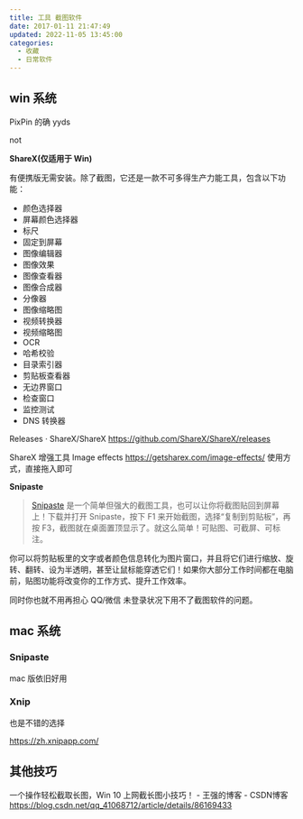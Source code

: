 ```yaml
---
title: 工具 截图软件
date: 2017-01-11 21:47:49
updated: 2022-11-05 13:45:00
categories:
  - 收藏
  - 日常软件
---
```


## win 系统

PixPin 的确 yyds

not

**ShareX(仅适用于 Win)**

有便携版无需安装。除了截图，它还是一款不可多得生产力能工具，包含以下功能：

* 颜色选择器
* 屏幕颜色选择器
* 标尺
* 固定到屏幕
* 图像编辑器
* 图像效果
* 图像查看器
* 图像合成器
* 分像器
* 图像缩略图
* 视频转换器
* 视频缩略图
* OCR
* 哈希校验
* 目录索引器
* 剪贴板查看器
* 无边界窗口
* 检查窗口
* 监控测试
* DNS 转换器

Releases · ShareX/ShareX
<https://github.com/ShareX/ShareX/releases>

ShareX 增强工具 Image effects
<https://getsharex.com/image-effects/>
使用方式，直接拖入即可

**Snipaste**

> [Snipaste][1] 是一个简单但强大的截图工具，也可以让你将截图贴回到屏幕上！下载并打开 Snipaste，按下 F1 来开始截图，选择“复制到剪贴板”，再按 F3，截图就在桌面置顶显示了。就这么简单！可贴图、可截屏、可标注。

你可以将剪贴板里的文字或者颜色信息转化为图片窗口，并且将它们进行缩放、旋转、翻转、设为半透明，甚至让鼠标能穿透它们！如果你大部分工作时间都在电脑前，贴图功能将改变你的工作方式、提升工作效率。

同时你也就不用再担心 QQ/微信 未登录状况下用不了截图软件的问题。

## mac 系统

### Snipaste

mac 版依旧好用

### Xnip

也是不错的选择

<https://zh.xnipapp.com/>

## 其他技巧

一个操作轻松截取长图，Win 10 上网截长图小技巧！ - 王强的博客 - CSDN博客
<https://blog.csdn.net/qq_41068712/article/details/86169433>

[1]: https://zh.snipaste.com/
